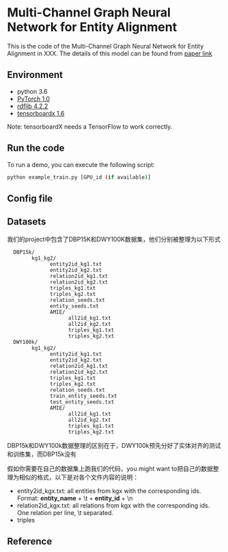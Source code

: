 # Multi-Channel Graph Neural Network for Entity Alignment

This is the code of the Multi-Channel Graph Neural Network for Entity Alignment in XXX. The details of this model can be found from [paper link](www.google.com)

## Environment

* python 3.6
* [PyTorch 1.0](https://pytorch.org/get-started/locally/)
* [rdflib 4.2.2](https://pypi.org/project/rdflib/)
* [tensorboardx 1.6](https://pypi.org/project/tensorboardX/)

Note: tensorboardX needs a TensorFlow to work correctly.

## Run the code

To run a demo, you can execute the following script:

```bash
python example_train.py [GPU_id (if available)]
```

## Config file

## Datasets

我们的project中包含了DBP15K和DWY100K数据集，他们分别被整理为以下形式

      DBP15k/
            kg1_kg2/
                  entity2id_kg1.txt
                  entity2id_kg2.txt
                  relation2id_kg1.txt
                  relation2id_kg2.txt
                  triples_kg1.txt
                  triples_kg2.txt
                  relation_seeds.txt
                  entity_seeds.txt
                  AMIE/
                        all2id_kg1.txt
                        all2id_kg2.txt
                        triples_kg1.txt
                        triples_kg2.txt
      DWY100k/
            kg1_kg2/
                  entity2id_kg1.txt
                  entity2id_kg2.txt
                  relation2id_kg1.txt
                  relation2id_kg2.txt
                  triples_kg1.txt
                  triples_kg2.txt
                  relation_seeds.txt
                  train_entity_seeds.txt
                  test_entity_seeds.txt
                  AMIE/
                        all2id_kg1.txt
                        all2id_kg2.txt
                        triples_kg1.txt
                        triples_kg2.txt

DBP15k和DWY100k数据整理的区别在于，DWY100k预先分好了实体对齐的测试和训练集，而DBP15k没有

假如你需要在自己的数据集上跑我们的代码，you might want to把自己的数据整理为相似的格式，以下是对各个文件内容的说明：

* entity2id_kgx.txt: all entities from kgx with the corresponding ids. 
  Format: **entity_name** + \t + **entity_id** + \n
* relation2id_kgx.txt: all relations from kgx with the corresponding ids. One relation per line, \t separated.
* triples

## Reference